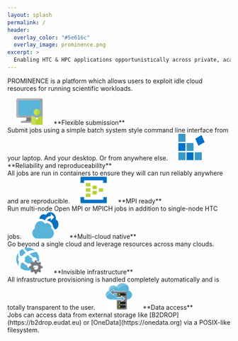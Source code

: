 ```yaml
---
layout: splash
permalink: /
header:
  overlay_color: "#5e616c"
  overlay_image: prominence.png
excerpt: >
  Enabling HTC & HPC applications opportunistically across private, academic and public clouds. 
---
```


PROMINENCE is a platform which allows users to exploit idle cloud resources for running scientific workloads.

<img width="60" height="60" src="prominence-job-submission.png" hspace="20">
**Flexible submission**<br/>
Submit jobs using a simple batch system style command line interface from your laptop. And your desktop. Or from anywhere else.

<img width="60" height="60" src="prominence-containers.png" hspace="20">
**Reliability and reproduceability**<br/>
All jobs are run in containers to ensure they will can run reliably anywhere and are reproducible.

<img width="60" height="60" src="prominence-multi-node.png" hspace="20">
**MPI ready**<br/>
Run multi-node Open MPI or MPICH jobs in addition to single-node HTC jobs.

<img width="60" height="60" src="prominence-burst.png" hspace="20">
**Multi-cloud native**<br/>
Go beyond a single cloud and leverage resources across many clouds.

<img width="60" height="60" src="prominence-invisible.png" hspace="20">
**Invisible infrastructure**<br/>
All infrastructure provisioning is handled completely automatically and is totally transparent to the user.

<img width="60" height="60" src="prominence-storage.png" hspace="20">
**Data access**<br/>
Jobs can access data from external storage like [B2DROP](https://b2drop.eudat.eu) or [OneData](https://onedata.org) via a POSIX-like filesystem.

